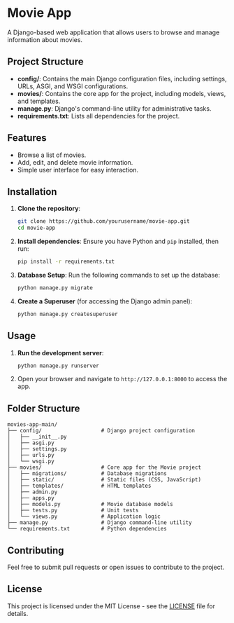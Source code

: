 
# Movie App

A Django-based web application that allows users to browse and manage information about movies.

## Project Structure

- **config/**: Contains the main Django configuration files, including settings, URLs, ASGI, and WSGI configurations.
- **movies/**: Contains the core app for the project, including models, views, and templates.
- **manage.py**: Django's command-line utility for administrative tasks.
- **requirements.txt**: Lists all dependencies for the project.

## Features

- Browse a list of movies.
- Add, edit, and delete movie information.
- Simple user interface for easy interaction.

## Installation

1. **Clone the repository**:
   ```bash
   git clone https://github.com/yourusername/movie-app.git
   cd movie-app
   ```

2. **Install dependencies**:
   Ensure you have Python and `pip` installed, then run:
   ```bash
   pip install -r requirements.txt
   ```

3. **Database Setup**:
   Run the following commands to set up the database:
   ```bash
   python manage.py migrate
   ```

4. **Create a Superuser** (for accessing the Django admin panel):
   ```bash
   python manage.py createsuperuser
   ```

## Usage

1. **Run the development server**:
   ```bash
   python manage.py runserver
   ```

2. Open your browser and navigate to `http://127.0.0.1:8000` to access the app.

## Folder Structure

```plaintext
movies-app-main/
├── config/                   # Django project configuration
│   ├── __init__.py
│   ├── asgi.py
│   ├── settings.py
│   ├── urls.py
│   └── wsgi.py
├── movies/                   # Core app for the Movie project
│   ├── migrations/           # Database migrations
│   ├── static/               # Static files (CSS, JavaScript)
│   ├── templates/            # HTML templates
│   ├── admin.py
│   ├── apps.py
│   ├── models.py             # Movie database models
│   ├── tests.py              # Unit tests
│   └── views.py              # Application logic
├── manage.py                 # Django command-line utility
└── requirements.txt          # Python dependencies
```

## Contributing

Feel free to submit pull requests or open issues to contribute to the project.

## License

This project is licensed under the MIT License - see the [LICENSE](LICENSE) file for details.
